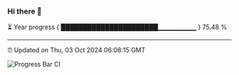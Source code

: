 ### Hi there 👋

⏳ Year progress { ██████████████████████▁▁▁▁▁▁▁▁ } 75.48 %

---

⏰ Updated on Thu, 03 Oct 2024 06:08:15 GMT

![Progress Bar CI](https://github.com/EinsPommes/EinsPommes/blob/main/.github/workflows/main.yml)
